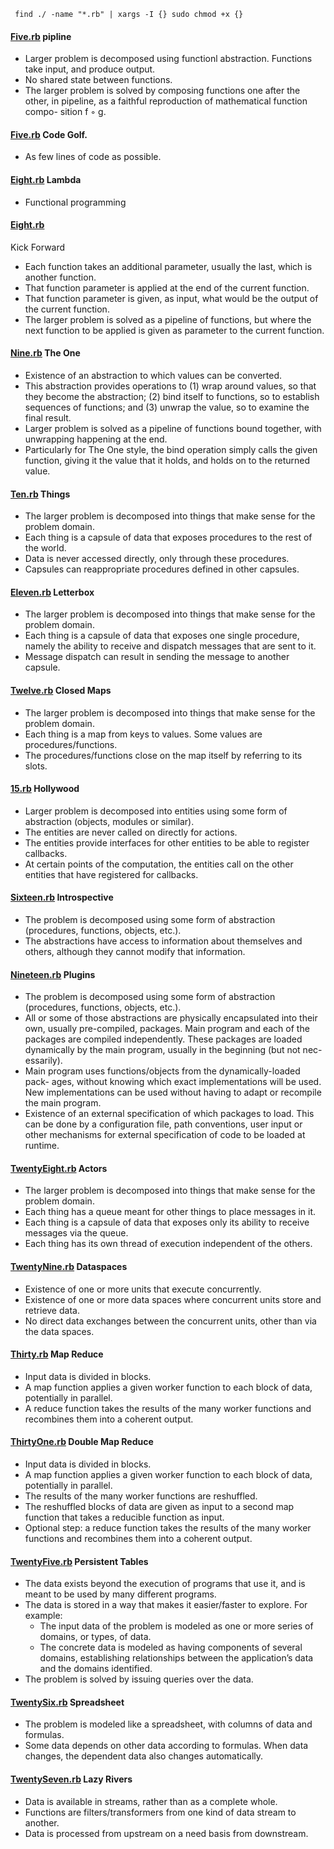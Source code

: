 ```shell
 find ./ -name "*.rb" | xargs -I {} sudo chmod +x {}
```



#### [Five.rb](./week2/Five.rb) pipline
- Larger problem is decomposed using functionl abstraction. Functions take input, and produce output.
- No shared state between functions.
- The larger problem is solved by composing functions one after the other, in pipeline, as a faithful reproduction of mathematical function compo- sition f ◦ g.

#### [Five.rb](./week2/Six.rb) Code Golf.
 - As few lines of code as possible.

#### [Eight.rb](./week3/Seven.py) Lambda
- Functional programming

#### [Eight.rb](./week3/Eight.rb)
 Kick Forward
- Each function takes an additional parameter, usually the last, which is another function.
- That function parameter is applied at the end of the current function.
- That function parameter is given, as input, what would be the output of the current function.
- The larger problem is solved as a pipeline of functions, but where the next function to be applied is given as parameter to the current function.

#### [Nine.rb](./week3/Nine.rb) The One
- Existence of an abstraction to which values can be converted.
- This abstraction provides operations to (1) wrap around values, so that they become the abstraction; (2) bind itself to functions, so to establish sequences of functions; and (3) unwrap the value, so to examine the final result.
- Larger problem is solved as a pipeline of functions bound together, with unwrapping happening at the end.
- Particularly for The One style, the bind operation simply calls the given function, giving it the value that it holds, and holds on to the returned value.

#### [Ten.rb](./week4/Ten.rb) Things
- The larger problem is decomposed into things that make sense for the problem domain.
- Each thing is a capsule of data that exposes procedures to the rest of the world.
- Data is never accessed directly, only through these procedures.
- Capsules can reappropriate procedures defined in other capsules.

#### [Eleven.rb](./week4/Eleven.rb) Letterbox
- The larger problem is decomposed into things that make sense for the problem domain.
- Each thing is a capsule of data that exposes one single procedure, namely the ability to receive and dispatch messages that are sent to it.
- Message dispatch can result in sending the message to another capsule.

#### [Twelve.rb](./week4/Twelve-1.rb) Closed Maps
- The larger problem is decomposed into things that make sense for the problem domain.
- Each thing is a map from keys to values. Some values are procedures/functions.
- The procedures/functions close on the map itself by referring to its slots.


#### [15.rb](./week4/Fourteen-1.rb) Hollywood

- Larger problem is decomposed into entities using some form of abstraction (objects, modules or similar).
- The entities are never called on directly for actions.
- The entities provide interfaces for other entities to be able to register callbacks.
- At certain points of the computation, the entities call on the other entities that have registered for callbacks.

#### [Sixteen.rb](./week5/Sixteen.rb) Introspective
- The problem is decomposed using some form of abstraction (procedures, functions, objects, etc.).
- The abstractions have access to information about themselves and others, although they cannot modify that information.

#### [Nineteen.rb](./week5/Nineteen.rb) Plugins

- The problem is decomposed using some form of abstraction (procedures, functions, objects, etc.).
- All or some of those abstractions are physically encapsulated into their own, usually pre-compiled, packages. Main program and each of the packages are compiled independently. These packages are loaded dynamically by the main program, usually in the beginning (but not nec- essarily).
- Main program uses functions/objects from the dynamically-loaded pack- ages, without knowing which exact implementations will be used. New implementations can be used without having to adapt or recompile the main program.
- Existence of an external specification of which packages to load. This can be done by a configuration file, path conventions, user input or other mechanisms for external specification of code to be loaded at runtime.

#### [TwentyEight.rb](./week6/TwentyEight.rb) Actors
- The larger problem is decomposed into things that make sense for the problem domain.
- Each thing has a queue meant for other things to place messages in it.
- Each thing is a capsule of data that exposes only its ability to receive messages via the queue.
- Each thing has its own thread of execution independent of the others.

#### [TwentyNine.rb](./week6/TwentyNine.rb) Dataspaces
- Existence of one or more units that execute concurrently.
- Existence of one or more data spaces where concurrent units store and retrieve data.
- No direct data exchanges between the concurrent units, other than via the data spaces.

#### [Thirty.rb](./week6/Thirty.rb) Map Reduce

- Input data is divided in blocks.
- A map function applies a given worker function to each block of data, potentially in parallel.
- A reduce function takes the results of the many worker functions and recombines them into a coherent output.

#### [ThirtyOne.rb](./week6/ThirtyOne.rb) Double Map Reduce

- Input data is divided in blocks.
- A map function applies a given worker function to each block of data, potentially in parallel.
- The results of the many worker functions are reshuffled.
- The reshuffled blocks of data are given as input to a second map function that takes a reducible function as input.
- Optional step: a reduce function takes the results of the many worker functions and recombines them into a coherent output.

#### [TwentyFive.rb](./week7/TwentyFive.rb) Persistent Tables

- The data exists beyond the execution of programs that use it, and is meant to be used by many different programs.
- The data is stored in a way that makes it easier/faster to explore. For example:
   - The input data of the problem is modeled as one or more series of domains, or types, of data.
   - The concrete data is modeled as having components of several domains, establishing relationships between the application’s data and the domains identified.
- The problem is solved by issuing queries over the data.


#### [TwentySix.rb](./week7/TwentySix.rb) Spreadsheet
- The problem is modeled like a spreadsheet, with columns of data and formulas.
- Some data depends on other data according to formulas. When data changes, the dependent data also changes automatically.

#### [TwentySeven.rb](./week7/TwentySeven.rb) Lazy Rivers

- Data is available in streams, rather than as a complete whole.
- Functions are filters/transformers from one kind of data stream to another.
- Data is processed from upstream on a need basis from downstream.
